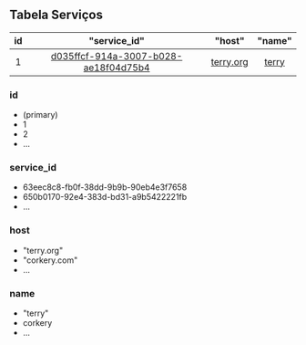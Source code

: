 ## Tabela Serviços
|       id              |    "service_id"                                     |    "host"                  |  "name"                |
|:---------------------:|:---------------------------------------------------:|:--------------------------:|:----------------------:|
|   1                   |[d035ffcf-914a-3007-b028-ae18f04d75b4](servico.md#id)|[terry.org](servico.md#host)|[terry](servico.md#name)|

### id
- (primary)
- 1
- 2
- ...

### service_id
- 63eec8c8-fb0f-38dd-9b9b-90eb4e3f7658
- 650b0170-92e4-383d-bd31-a9b5422221fb
- ...

### host
- "terry.org"
- "corkery.com"
- ...

### name
- "terry"
- corkery
- ...